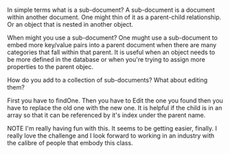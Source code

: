In simple terms what is a sub-document?
 A sub-document is a document within another document. One might thin of it as a parent-child relationship. Or an object that is nested in another object.

When might you use a sub-document?
One mught use a sub-document to embed more key/value pairs into a parent document when there are many categories that fall within that parent. It is useful when an object needs to be more defined in the database or when you're trying to assign more properties to the parent objec.

How do you add to a collection of sub-documents? What about editing them? 

First you have to findOne. Then you have to Edit the one you found then you have to replace the old one with the new one. It is helpful if the child is in an array so that it can be referenced by it's index under the parent name.


NOTE I'm really having fun with this. It seems to be getting easier, finally. I really love the challenge and I look forward to working in an industry with the calibre of people that embody this class.